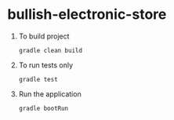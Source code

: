 # bullish-electronic-store

1. To build project

   ```gradle clean build```

2. To run tests only

   ```gradle test```

3. Run the application

   ```gradle bootRun```